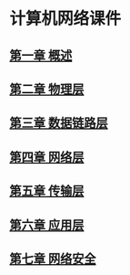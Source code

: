 # 计算机网络课件

## [第一章  概述](https://github.com/tlddfm/jsjwl/blob/1c3f8e442ba492a9e81e4769a454c4dc8cbd761b/%E7%AC%AC1%E7%AB%A0%20%E6%A6%82%E8%BF%B0.pdf)

## [第二章  物理层](https://github.com/tlddfm/jsjwl/blob/1c3f8e442ba492a9e81e4769a454c4dc8cbd761b/%E7%AC%AC2%E7%AB%A0%20%E7%89%A9%E7%90%86%E5%B1%82.pdf)

## [第三章  数据链路层](https://github.com/tlddfm/jsjwl/blob/1c3f8e442ba492a9e81e4769a454c4dc8cbd761b/%E7%AC%AC3%E7%AB%A0%20%E6%95%B0%E6%8D%AE%E9%93%BE%E8%B7%AF%E5%B1%82.pdf)

## [第四章  网络层](https://github.com/tlddfm/jsjwl/blob/1c3f8e442ba492a9e81e4769a454c4dc8cbd761b/%E7%AC%AC4%E7%AB%A0%20%E7%BD%91%E7%BB%9C%E5%B1%82.pdf)

## [第五章  传输层](https://github.com/tlddfm/jsjwl/blob/1c3f8e442ba492a9e81e4769a454c4dc8cbd761b/%E7%AC%AC5%E7%AB%A0%20%E8%BF%90%E8%BE%93%E5%B1%82.pdf)

## [第六章  应用层](https://github.com/tlddfm/jsjwl/blob/1c3f8e442ba492a9e81e4769a454c4dc8cbd761b/%E7%AC%AC6%E7%AB%A0%20%E5%BA%94%E7%94%A8%E5%B1%82.pdf)

## [第七章  网络安全](https://github.com/tlddfm/jsjwl/blob/1c3f8e442ba492a9e81e4769a454c4dc8cbd761b/%E7%AC%AC7%E7%AB%A0%20%E7%BD%91%E7%BB%9C%E5%AE%89%E5%85%A8.pdf)
